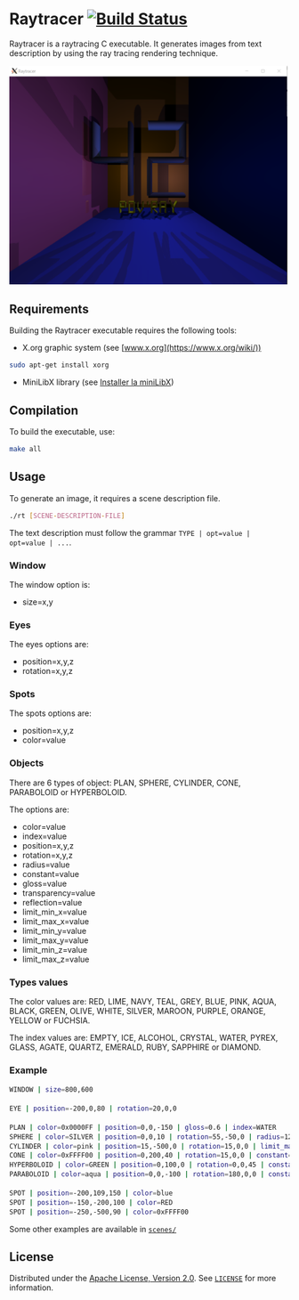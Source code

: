 # Raytracer [![Build Status](https://travis-ci.org/kortescode/Raytracer.svg?branch=master)](https://travis-ci.org/kortescode/Raytracer)

Raytracer is a raytracing C executable. It generates images from text description by using the ray tracing rendering technique.

<img src="img/42.png" width="500" title="Raytracer preview">

## Requirements

Building the Raytracer executable requires the following tools:
- X.org graphic system (see [www.x.org](https://www.x.org/wiki/))
```bash
sudo apt-get install xorg
```
- MiniLibX library (see [Installer la miniLibX](https://achedeuzot.me/2014/12/20/installer-la-minilibx/))

## Compilation

To build the executable, use:

```bash
make all
```

## Usage

To generate an image, it requires a scene description file.

```bash
./rt [SCENE-DESCRIPTION-FILE]
```

The text description must follow the grammar `TYPE | opt=value | opt=value | ...`.


### Window

The window option is:
- size=x,y

### Eyes

The eyes options are:
- position=x,y,z
- rotation=x,y,z

### Spots

The spots options are:
- position=x,y,z
- color=value

### Objects

There are 6 types of object: PLAN, SPHERE, CYLINDER, CONE, PARABOLOID or HYPERBOLOID.

The options are:
- color=value
- index=value
- position=x,y,z
- rotation=x,y,z
- radius=value
- constant=value
- gloss=value
- transparency=value
- reflection=value
- limit_min_x=value
- limit_max_x=value
- limit_min_y=value
- limit_max_y=value
- limit_min_z=value
- limit_max_z=value

### Types values

The color values are: RED, LIME, NAVY, TEAL, GREY, BLUE, PINK, AQUA, BLACK, GREEN, OLIVE, WHITE, SILVER, MAROON, PURPLE, ORANGE, YELLOW or FUCHSIA.

The index values are: EMPTY, ICE, ALCOHOL, CRYSTAL, WATER, PYREX, GLASS, AGATE, QUARTZ, EMERALD, RUBY, SAPPHIRE or DIAMOND.

### Example

```bash
WINDOW | size=800,600

EYE | position=-200,0,80 | rotation=20,0,0

PLAN | color=0x0000FF | position=0,0,-150 | gloss=0.6 | index=WATER
SPHERE | color=SILVER | position=0,0,10 | rotation=55,-50,0 | radius=120 | gloss=0.5 | limit_max_z=0 | reflection=0.24
CYLINDER | color=pink | position=15,-500,0 | rotation=15,0,0 | limit_max_z=100 | radius=45 | gloss=0.4
CONE | color=0xFFFF00 | position=0,200,40 | rotation=15,0,0 | constant=0.09 | gloss=0.3 | limit_min_z=0 | index=0.42
HYPERBOLOID | color=GREEN | position=0,100,0 | rotation=0,0,45 | constant=0.4 | limit_min_x=200 | gloss=0.3
PARABOLOID | color=aqua | position=0,0,-100 | rotation=180,0,0 | constant=50 | transparency=0.65 | gloss=0.3

SPOT | position=-200,109,150 | color=blue
SPOT | position=-150,-200,100 | color=RED
SPOT | position=-250,-500,90 | color=0xFFFF00
```

Some other examples are available in [`scenes/`](scenes/)

## License

Distributed under the [Apache License, Version 2.0](http://www.apache.org/licenses/). See [`LICENSE`](LICENSE) for more information.
